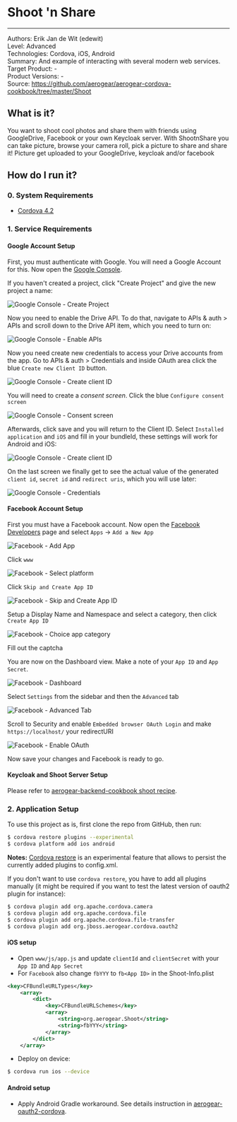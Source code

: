 # Shoot 'n Share
---------
Authors: Erik Jan de Wit (edewit)   
Level: Advanced  
Technologies: Cordova, iOS, Android    
Summary: And example of interacting with several modern web services.  
Target Product: -     
Product Versions: -     
Source: https://github.com/aerogear/aerogear-cordova-cookbook/tree/master/Shoot   

## What is it?

You want to shoot cool photos and share them with friends using GoogleDrive, Facebook or your own Keycloak server. With ShootnShare you can take picture, browse your camera roll, pick a picture to share and share it! Picture get uploaded to your GoogleDrive, keycloak and/or facebook

## How do I run it?

### 0. System Requirements

* [Cordova 4.2](http://cordova.apache.org/)

### 1. Service Requirements

#### Google Account Setup

First, you must authenticate with Google. You will need a Google Account for this. Now open the [Google Console](http://console.developer.google.com).

If you haven't created a project, click "Create Project" and give the new project a name:

![Google Console - Create Project](docs/google-console-1.png)

Now you need to enable the Drive API. To do that, navigate to APIs & auth > APIs and scroll down to the Drive API item, which you need to turn on:

![Google Console - Enable APIs](docs/google-console-2.png)

Now you need create new credentials to access your Drive accounts from the app. Go to APIs & auth > Credentials and inside OAuth area click the blue `Create new Client ID` button. 

![Google Console - Create client ID](docs/google-console-3.png)

You will need to create a _consent screen_. Click the blue `Configure consent screen`

![Google Console - Consent screen](docs/google-console-4.png)

Afterwards, click save and you will return to the Client ID. Select `Installed application` and `iOS` and fill in your bundleId, these settings will work for Android and iOS:

![Google Console - Create client ID](docs/google-console-5.png)

On the last screen we finally get to see the actual value of the generated `client id`, `secret id` and `redirect uris`, which you will use later:

![Google Console - Credentials](docs/google-console-6.png)

#### Facebook Account Setup

First you must have a Facebook account.  Now open the [Facebook Developers](https://developers.facebook.com/) page and select `Apps` -> `Add a New App`

![Facebook - Add App](docs/facebook-1.png)

Click `www`

![Facebook - Select platform](docs/facebook-2.png)

Click `Skip and Create App ID`

![Facebook - Skip and Create App ID](docs/facebook-3.png)

Setup a Display Name and Namespace and select a category, then click `Create App ID`

![Facebook - Choice app category](docs/facebook-4.png)

Fill out the captcha

You are now on the Dashboard view. Make a note of your `App ID` and `App Secret`.

![Facebook - Dashboard](docs/facebook-5.png)

Select `Settings` from the sidebar and then the `Advanced` tab

![Facebook - Advanced Tab](docs/facebook-6.png)

Scroll to Security and enable `Embedded browser OAuth Login` and make `https://localhost/` your redirectURI

![Facebook - Enable OAuth](docs/facebook-7.png)

Now save your changes and Facebook is ready to go.

#### Keycloak and Shoot Server Setup

Please refer to [aerogear-backend-cookbook shoot recipe](https://github.com/aerogear/aerogear-backend-cookbook/tree/master/Shoot).

### 2. Application Setup

To use this project as is, first clone the repo from GitHub, then run:

```bash
$ cordova restore plugins --experimental
$ cordova platform add ios android
```
**Notes:** 
[Cordova restore](http://cordova.apache.org/news/2014/07/10/tools-release.html) is an experimental feature that allows to persist the currently added plugins to config.xml.

If you don't want to use ```cordova restore```, you have to add all plugins manually (it might be required if you want to test the latest version of oauth2 plugin for instance):

```bash
$ cordova plugin add org.apache.cordova.camera
$ cordova plugin add org.apache.cordova.file
$ cordova plugin add org.apache.cordova.file-transfer
$ cordova plugin add org.jboss.aerogear.cordova.oauth2
```

#### iOS setup

* Open `www/js/app.js` and update `clientId` and `clientSecret` with your `App ID` and `App Secret`
* For `Facebook` also change `fbYYY` to `fb<App ID>` in the Shoot-Info.plist

```xml
<key>CFBundleURLTypes</key>
    <array>
        <dict>
            <key>CFBundleURLSchemes</key>
            <array>
                <string>org.aerogear.Shoot</string>
                <string>fbYYY</string>
            </array>
        </dict>
    </array>
```

* Deploy on device:

```bash
$ cordova run ios --device
```

#### Android setup

* Apply Android Gradle workaround. See details instruction in [aerogear-oauth2-cordova](https://github.com/aerogear/aerogear-oauth2-cordova/blob/master/README.md#workaround-for-android).


